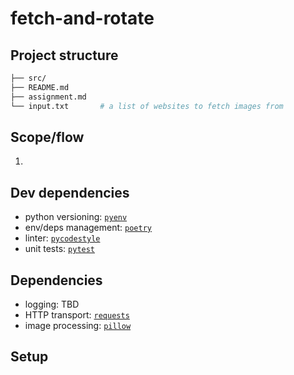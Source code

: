 # fetch-and-rotate

## Project structure

```bash
├── src/
├── README.md
├── assignment.md
└── input.txt       # a list of websites to fetch images from
```

## Scope/flow

1.

## Dev dependencies

* python versioning: [`pyenv`](https://github.com/pyenv/pyenv/)
* env/deps management: [`poetry`](https://python-poetry.org/docs/basic-usage/)
* linter: [`pycodestyle`](https://pycodestyle.readthedocs.io/en/latest/)
* unit tests: [`pytest`](https://pytest.org/en/latest/)

## Dependencies

* logging: TBD
* HTTP transport: [`requests`](https://github.com/psf/requests/)
* image processing: [`pillow`](https://pillow.readthedocs.io/)

## Setup

```bash
```
